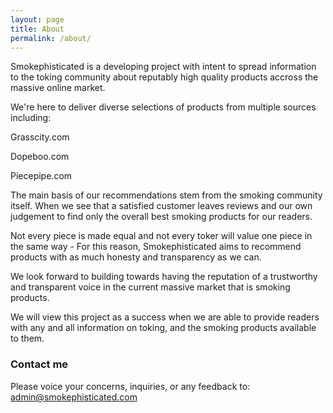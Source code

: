 ```yaml
---
layout: page
title: About
permalink: /about/
---
```

Smokephisticated is a developing project with intent to spread information to the toking community about reputably high quality products accross the massive online market. 

We're here to deliver diverse selections of products from multiple sources including:

Grasscity.com

Dopeboo.com

Piecepipe.com

The main basis of our recommendations stem from the smoking community itself. When we see that a satisfied customer leaves reviews   and our own judgement to find only the overall best smoking products for our readers.

Not every piece is made equal and not every toker will value one piece in the same way - For this reason, Smokephisticated aims to recommend products with as much honesty and transparency as we can.

We look forward to building towards having the reputation of a trustworthy and transparent voice in the current massive market that is smoking products.

We will view this project as a success when we are able to provide readers with any and all information on toking, and the smoking products available to them.

### Contact me

Please voice your concerns, inquiries, or any feedback to: [admin@smokephisticated.com](mailto:admin@smokephisticated.com)